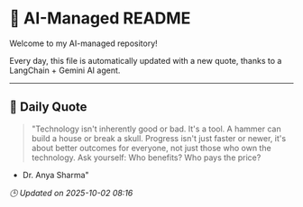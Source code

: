 # 🧠 AI-Managed README

Welcome to my AI-managed repository!

Every day, this file is automatically updated with a new quote, thanks to a LangChain + Gemini AI agent.

---

## 📅 Daily Quote

> "Technology isn't inherently good or bad.
It's a tool. A hammer can build a house or break a skull.
Progress isn't just faster or newer, it's about better outcomes
for everyone, not just those who own the technology.
Ask yourself: Who benefits? Who pays the price?

- Dr. Anya Sharma"

*🕒 Updated on 2025-10-02 08:16*